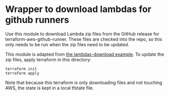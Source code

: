 # Wrapper to download lambdas for github runners

Use this module to download Lambda zip files from the GitHub release for terraform-aws-github-runner. These files are checked into the repo, so this only needs to be run when the zip files need to be updated.

This module is adapted from [the lambdas-download example](https://github.com/philips-labs/terraform-aws-github-runner/tree/d0e89608f52ff0db4abe204af6718a73e780ea98/examples/lambdas-download). To update the zip files, apply terraform in this directory:

    terraform init
    terraform apply

Note that because this terraform is only downloading files and not touching AWS, the state is kept in a local tfstate file.
